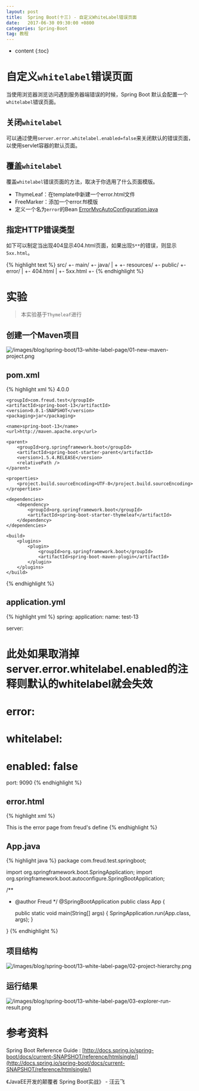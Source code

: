 ```yaml
---
layout: post
title:  Spring Boot(十三) - 自定义WhiteLabel错误页面
date:   2017-06-30 09:30:00 +0800
categories: Spring-Boot
tag: 教程
---
```


* content
{:toc}


自定义`whitelabel`错误页面
==================

当使用浏览器浏览访问遇到服务器端错误的时候，Spring Boot 默认会配置一个`whitelabel`错误页面。

关闭`whitelabel`
------------------

可以通过使用`server.error.whitelabel.enabled=false`来关闭默认的错误页面，以使用servlet容器的默认页面。

覆盖`whitelabel`
------------------

覆盖`whitelabel`错误页面的方法，取决于你选用了什么页面模版。

+ ThymeLeaf：在template中新建一个error.html文件
+ FreeMarker：添加一个error.ftl模版
+ 定义一个名为`error`的Bean [ErrorMvcAutoConfiguration.java](https://github.com/spring-projects/spring-boot/blob/v1.5.4.RELEASE/spring-boot-autoconfigure/src/main/java/org/springframework/boot/autoconfigure/web/ErrorMvcAutoConfiguration.java)

指定HTTP错误类型
------------------

如下可以制定当出现404显示404.html页面，如果出现`5**`的错误，则显示`5xx.html`。

{% highlight text %}
src/
 +- main/
     +- java/
     |   + <source code>
     +- resources/
         +- public/
             +- error/
             |   +- 404.html
             |   +- 5xx.html
             +- <other public assets>
{% endhighlight %}


实验
==================

> 本实验基于`Thymeleaf`进行

创建一个Maven项目
------------------

![/images/blog/spring-boot/13-white-label-page/01-new-maven-project.png](/images/blog/spring-boot/13-white-label-page/01-new-maven-project.png)

pom.xml
------------------

{% highlight xml %}
<project xmlns="http://maven.apache.org/POM/4.0.0" xmlns:xsi="http://www.w3.org/2001/XMLSchema-instance"
	xsi:schemaLocation="http://maven.apache.org/POM/4.0.0 http://maven.apache.org/xsd/maven-4.0.0.xsd">
	<modelVersion>4.0.0</modelVersion>

	<groupId>com.freud.test</groupId>
	<artifactId>spring-boot-13</artifactId>
	<version>0.0.1-SNAPSHOT</version>
	<packaging>jar</packaging>

	<name>spring-boot-13</name>
	<url>http://maven.apache.org</url>

	<parent>
		<groupId>org.springframework.boot</groupId>
		<artifactId>spring-boot-starter-parent</artifactId>
		<version>1.5.4.RELEASE</version>
		<relativePath />
	</parent>

	<properties>
		<project.build.sourceEncoding>UTF-8</project.build.sourceEncoding>
	</properties>

	<dependencies>
		<dependency>
			<groupId>org.springframework.boot</groupId>
			<artifactId>spring-boot-starter-thymeleaf</artifactId>
		</dependency>
	</dependencies>

	<build>
		<plugins>
			<plugin>
				<groupId>org.springframework.boot</groupId>
				<artifactId>spring-boot-maven-plugin</artifactId>
			</plugin>
		</plugins>
	</build>

</project>
{% endhighlight %}

application.yml
------------------

{% highlight yml %}
spring:
  application:
    name: test-13
    
server: 
#  此处如果取消掉server.error.whitelabel.enabled的注释则默认的whitelabel就会失效
#  error:
#    whitelabel:
#      enabled: false
  port: 9090
{% endhighlight %}

error.html
------------------

{% highlight xml %}
<!DOCTYPE html>
<html>
	<head>
		<title>My Own Error Page!</title>
	</head>
	<body>
		This is the error page from freud's define
	</body>
</html>
{% endhighlight %}

App.java
------------------

{% highlight java %}
package com.freud.test.springboot;

import org.springframework.boot.SpringApplication;
import org.springframework.boot.autoconfigure.SpringBootApplication;

/**
 * @author Freud
 */
@SpringBootApplication
public class App {

	public static void main(String[] args) {
		SpringApplication.run(App.class, args);
	}

}
{% endhighlight %}

项目结构
------------------

![/images/blog/spring-boot/13-white-label-page/02-project-hierarchy.png](/images/blog/spring-boot/13-white-label-page/02-project-hierarchy.png)

运行结果
------------------

![/images/blog/spring-boot/13-white-label-page/03-explorer-run-result.png](/images/blog/spring-boot/13-white-label-page/03-explorer-run-result.png)


参考资料
==================

Spring Boot Reference Guide : [http://docs.spring.io/spring-boot/docs/current-SNAPSHOT/reference/htmlsingle/](http://docs.spring.io/spring-boot/docs/current-SNAPSHOT/reference/htmlsingle/)

《JavaEE开发的颠覆者 Spring Boot实战》 - 汪云飞